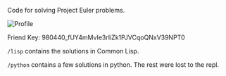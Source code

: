 Code for solving Project Euler problems.

![Profile](https://projecteuler.net/profile/laminret.png)

Friend Key: 980440_fUY4mMvIe3rIiZk1PJVCqoQNxV39NPT0

```/lisp``` contains the solutions in Common Lisp.

```/python``` contains a few solutions in python. The rest were lost to the repl.
